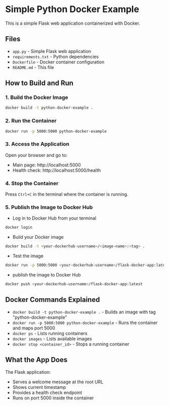 # Simple Python Docker Example

This is a simple Flask web application containerized with Docker.

## Files

- `app.py` - Simple Flask web application
- `requirements.txt` - Python dependencies
- `Dockerfile` - Docker container configuration
- `README.md` - This file

## How to Build and Run

### 1. Build the Docker Image

```bash
docker build -t python-docker-example .
```

### 2. Run the Container

```bash
docker run -p 5000:5000 python-docker-example
```

### 3. Access the Application

Open your browser and go to:
- Main page: http://localhost:5000
- Health check: http://localhost:5000/health

### 4. Stop the Container

Press `Ctrl+C` in the terminal where the container is running.

### 5. Publish the Image to Docker Hub
- Log in to Docker Hub from your terminal
```bash
docker login 
```

- Build your Docker image
```bash
docker build -t <your-dockerhub-username>/<image-name>:<tag> .
```

- Test the image
```bash
docker run -p 5000:5000 <your-dockerhub-username>/flask-docker-app:latest
```

- publish the image to Docker Hub
```bash
docker push <your-dockerhub-username>/flask-docker-app:latest
```

## Docker Commands Explained

- `docker build -t python-docker-example .` - Builds an image with tag "python-docker-example"
- `docker run -p 5000:5000 python-docker-example` - Runs the container and maps port 5000
- `docker ps` - Lists running containers
- `docker images` - Lists available images
- `docker stop <container_id>` - Stops a running container

## What the App Does

The Flask application:
- Serves a welcome message at the root URL
- Shows current timestamp
- Provides a health check endpoint
- Runs on port 5000 inside the container 